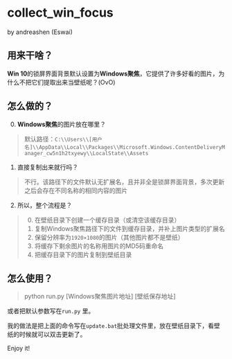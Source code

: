 # collect_win_focus
by andreashen (Eswai)
## 用来干啥？
**Win 10**的锁屏界面背景默认设置为**Windows聚焦**，它提供了许多好看的图片，为什么不把它们提取出来当壁纸呢？(OvO)

## 怎么做的？
0. **Windows聚焦**的图片放在哪里？
> 默认路径：`C:\\Users\\[用户名]\\AppData\\Local\\Packages\\Microsoft.Windows.ContentDeliveryManager_cw5n1h2txyewy\\LocalState\\Assets`
1. 直接复制出来就行吗？
> 不行。该路径下的文件默认无扩展名，且并非全是锁屏界面背景，多次更新之后会存在不同名称的相同内容的图片
2. 所以，整个流程是？
> 0. 在壁纸目录下创建一个缓存目录（或清空该缓存目录）
> 1. 复制Windows聚焦路径下的文件到缓存目录，并补上图片类型的扩展名
> 2. 保留分辨率为`1920×1080`的图片（其他图片都不是壁纸）
> 3. 将缓存下剩余图片的名称用图片的MD5码重命名
> 4. 把缓存目录下的图片复制到壁纸目录

## 怎么使用？
> python run.py \[Windows聚焦图片地址\] \[壁纸保存地址\]

或者把默认参数写在`run.py` 里。

我的做法是把上面的命令写在`update.bat`批处理文件里，放在壁纸目录下，看壁纸的时候就可以双击更新了。

Enjoy it!